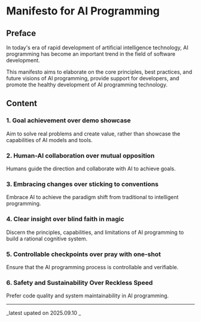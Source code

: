 # Manifesto for AI Programming

## Preface

In today's era of rapid development of artificial intelligence technology, AI programming has become an important trend in the field of software development. 

This manifesto aims to elaborate on the core principles, best practices, and future visions of AI programming, provide support for developers, and promote the healthy development of AI programming technology.

## Content

### 1. Goal achievement over demo showcase

Aim to solve real problems and create value, rather than showcase the capabilities of AI models and tools.

### 2. Human-AI collaboration over mutual opposition

Humans guide the direction and collaborate with AI to achieve goals.

### 3. Embracing changes over sticking to conventions

Embrace AI to achieve the paradigm shift from traditional to intelligent programming.

### 4. Clear insight over blind faith in magic

Discern the principles, capabilities, and limitations of AI programming to build a rational cognitive system.

### 5. Controllable checkpoints  over pray with one-shot
 
Ensure that the AI programming process is controllable and verifiable.

### 6. Safety and Sustainability Over Reckless Speed

Prefer code quality and system maintainability in AI programming.

---

_latest upated on 2025.09.10 _
